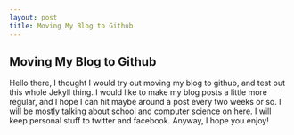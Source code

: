 ```yaml
---
layout: post
title: Moving My Blog to Github
---
```


<h2 class="post_title">Moving My Blog to Github</h2>

Hello there, I thought I would try out moving my blog to github, and test out
this whole Jekyll thing. I would like to make my blog posts a little more
regular, and I hope I can hit maybe around a post every two weeks or so. I will
be mostly talking about school and computer science on here. I will keep personal
stuff to twitter and facebook. Anyway, I hope you enjoy!